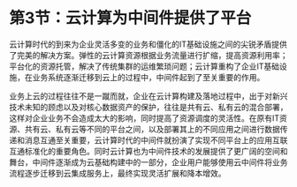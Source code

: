 # 第3节：云计算为中间件提供了平台

云计算时代的到来为企业灵活多变的业务和僵化的IT基础设施之间的尖锐矛盾提供了完美的解决方案。弹性的云计算资源根据业务流量进行扩缩，提高资源利用率；平台化的资源托管，解决了传统集群的运维繁琐问题；云计算重构了企业IT基础设施，在业务系统逐渐迁移到云上的过程中，中间件起到了至关重要的作用。

业务上云的过程往往不是一蹴而就，企业在云计算构建及落地过程中，出于对新兴技术未知的顾虑以及对核心数据资产的保护，往往是共有云、私有云的混合部署，这样对企业业务不会造成太大的影响，同时提高了资源调度的灵活性。在原有IT资源、共有云、私有云等不同的平台之间，以及部署其上的不同应用之间进行数据传递和消息互通至关重要，云计算时代的中间件就扮演了实现不同平台上的应用互联互通标准化的重要角色。同时云计算也为中间件技术的发展提供了更广阔的空间和舞台，中间件逐渐成为云基础构建中的一部分，企业用户能够使用云中间件将业务流程逐步迁移到云集成服务上，最终实现灵活扩展和降本增效。